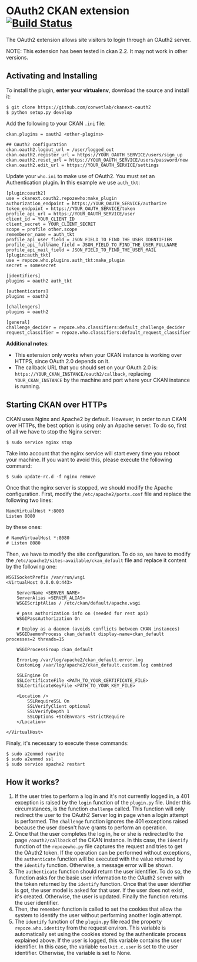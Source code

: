 OAuth2 CKAN extension  [![Build Status](http://hercules.ls.fi.upm.es/jenkins/buildStatus/icon?job=ckan_oauth2)](http://hercules.ls.fi.upm.es/jenkins/job/ckan_oauth2/)
=====================

The OAuth2 extension allows site visitors to login through an OAuth2 server.

NOTE: This extension has been tested in ckan 2.2. It may not work in other versions.


Activating and Installing
-------------------------

To install the plugin, **enter your virtualenv**, download the source and install it:

```
$ git clone https://github.com/conwetlab/ckanext-oauth2
$ python setup.py develop
```

Add the following to your CKAN `.ini` file:

```
ckan.plugins = oauth2 <other-plugins>

## OAuth2 configuration
ckan.oauth2.logout_url = /user/logged_out
ckan.oauth2.register_url = https://YOUR_OAUTH_SERVICE/users/sign_up
ckan.oauth2.reset_url = https://YOUR_OAUTH_SERVICE/users/password/new
ckan.oauth2.edit_url = https://YOUR_OAUTH_SERVICE/settings
```

Update your `who.ini` to make use of OAuth2. You must set an Authentication plugin. In this example we use `auth_tkt`:

```
[plugin:oauth2]
use = ckanext.oauth2.repozewho:make_plugin
authorization_endpoint = https://YOUR_OAUTH_SERVICE/authorize
token_endpoint = https://YOUR_OAUTH_SERVICE/token
profile_api_url = https://YOUR_OAUTH_SERVICE/user
client_id = YOUR_CLIENT_ID
client_secret = YOUR_CLIENT_SECRET
scope = profile other.scope
rememberer_name = auth_tkt
profile_api_user_field = JSON_FIELD_TO_FIND_THE_USER_IDENTIFIER
profile_api_fullname_field = JSON_FIELD_TO_FIND_THE_USER_FULLNAME
profile_api_mail_field = JSON_FIELD_TO_FIND_THE_USER_MAIL
[plugin:auth_tkt]
use = repoze.who.plugins.auth_tkt:make_plugin
secret = somesecret

[identifiers]
plugins = oauth2 auth_tkt

[authenticators]
plugins = oauth2

[challengers]
plugins = oauth2

[general]
challenge_decider = repoze.who.classifiers:default_challenge_decider
request_classifier = repoze.who.classifiers:default_request_classifier
```

**Additional notes**:
* This extension only works when your CKAN instance is working over HTTPS, since OAuth 2.0 depends on it. 
* The callback URL that you should set on your OAuth 2.0 is: `https://YOUR_CKAN_INSTANCE/oauth2/callback`, replacing `YOUR_CKAN_INSTANCE` by the machine and port where your CKAN instance is running. 

Starting CKAN over HTTPs
------------------------
CKAN uses Nginx and Apache2 by default. However, in order to run CKAN over HTTPs, the best option is using only an Apache server. To do so, first of all we have to stop the Nginx server:

```
$ sudo service nginx stop
```

Take into account that the nginx service will start every time you reboot your machine. If you want to avoid this, please execute the following command:

```
$ sudo update-rc.d -f nginx remove
```

Once that the nginx server is stopped, we should modify the Apache configuration. First, modify the `/etc/apache2/ports.conf` file and replace the following two lines:

```
NameVirtualHost *:8080
Listen 8080
```

by these ones:

```
# NameVirtualHost *:8080
# Listen 8080
```

Then, we have to modify the site configuration. To do so, we have to modify the `/etc/apache2/sites-available/ckan_default` file and replace it content by the following one:

```
WSGISocketPrefix /var/run/wsgi
<VirtualHost 0.0.0.0:443>

    ServerName <SERVER_NAME>
    ServerAlias <SERVER_ALIAS>
    WSGIScriptAlias / /etc/ckan/default/apache.wsgi

    # pass authorization info on (needed for rest api)
    WSGIPassAuthorization On

    # Deploy as a daemon (avoids conflicts between CKAN instances)
    WSGIDaemonProcess ckan_default display-name=ckan_default processes=2 threads=15

    WSGIProcessGroup ckan_default

    ErrorLog /var/log/apache2/ckan_default.error.log
    CustomLog /var/log/apache2/ckan_default.custom.log combined

    SSLEngine On
    SSLCertificateFile <PATH_TO_YOUR_CERTIFICATE_FILE>
    SSLCertificateKeyFile <PATH_TO_YOUR_KEY_FILE>

    <Location />
        SSLRequireSSL On
        SSLVerifyClient optional
        SSLVerifyDepth 1
        SSLOptions +StdEnvVars +StrictRequire
    </Location>

</VirtualHost>
```

Finaly, it's necessary to execute these commands:

```
$ sudo a2enmod rewrite
$ sudo a2enmod ssl
$ sudo service apache2 restart
```


How it works?
-------------
1. If the user tries to perform a log in and it's not currently logged in, a 401 exception is raised by the `login` function of the `plugin.py` file. Under this circumstances, is the function `challenge` called. This function will only redirect the user to the OAuth2 Server log in page when a login attempt is performed. The `challenge` function ignores the 401 exceptions raised because the user doesn't have grants to perform an operation.
2. Once that the user completes the log in, he or she is redirected to the page `/oauth2/callback` of the CKAN instance. In this case, the `identify` function of the `repozewho.py` file captures the request and tries to get the OAuth2 token. If the operation can be performed without exceptions, the `authenticate` function will be executed with the value returned by the `identify` function. Otherwise, a message error will be shown.
3. The `authenticate` function should return the user identifier. To do so, the function asks for the basic user information to the OAuth2 server with the token returned by the `identify` function. Once that the user identifier is got, the user model is asked for that user. If the user does not exist, it's created. Otherwise, the user is updated. Finally the function returns the user identifier.
4. Then, the `remember` function is called to set the cookies that allow the system to identify the user without performing another login attempt. 
5. The `identify` function of the `plugin.py` file read the property `repoze.who.identity` from the request environ. This variable is automatically set using the cookies stored by the authenticate process explained above. If the user is logged, this variable contains the user identifier. In this case, the variable `toolkit.c.user` is set to the user identifier. Otherwise, the variable is set to None. 



